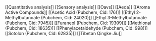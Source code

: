 [[Quantitative analysis]]
[[Sensory analysis]]
[[Oavs]]
[[Aeda]]
[[Aroma Active Compounds]]
[[Acetic Acid (Pubchem, Cid: 176)]]
[[Ethyl 2-Methylbutanoate (Pubchem, Cid: 24020)]]
[[Ethyl 3-Methylbutanoate (Pubchem, Cid: 7945)]]
[[Furaneol (Pubchem, Cid: 19309)]]
[[Methional (Pubchem, Cid: 18635)]]
[[Phenylacetaldehyde (Pubchem, Cid: 998)]]
[[Sotolon (Pubchem, Cid: 62835)]]
[[Tibetan Qingke Jiu]]
